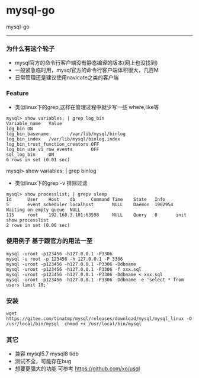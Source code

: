 # mysql-go
mysql-go

---
### 为什么有这个轮子
- mysql官方的命令行客户端没有静态编译的版本(网上也没找到) 
- 一般紧急临时用，mysql官方的命令行客户端体积很大，几百M
- 日常管理还是建议使用navicate之类的客户端

### Feature
- 类似linux下的grep,这样在管理过程中就少写一些 where,like等
```
mysql> show variables; | grep log_bin
Variable_name   Value
log_bin ON
log_bin_basename        /var/lib/mysql/binlog
log_bin_index   /var/lib/mysql/binlog.index
log_bin_trust_function_creators OFF
log_bin_use_v1_row_events       OFF
sql_log_bin     ON
6 rows in set (0.01 sec)
```
  mysql> show variables; | grep binlog
- 类似linux下的grep -v 排除过滤 
```
mysql> show processlist; | grepv sleep
Id      User    Host    db      Command Time    State   Info
5       event_scheduler localhost       NULL    Daemon  1902954 Waiting on empty queue  NULL
115     root    192.168.3.101:63598     NULL    Query   0       init    show processlist
2 rows in set (0.00 sec)
```

### 使用例子 基于跟官方的用法一至
```
mysql -uroot -p123456 -h127.0.0.1 -P3306
mysql -u root -p 123456 -h 127.0.0.1 -P 3306
mysql -uroot -p123456 -h127.0.0.1 -P3306 -Ddbname
mysql -uroot -p123456 -h127.0.0.1 -P3306 -f xxx.sql
mysql -uroot -p123456 -h127.0.0.1 -P3306 -Ddbname < xxx.sql
mysql -uroot -p123456 -h127.0.0.1 -P3306 -Ddbname -e 'select * from users limit 10;'
```

### 安装
```
wget https://gitee.com/tinatmp/mysql/releases/download/mysql/mysql_linux -O /usr/local/bin/mysql  chmod +x /usr/local/bin/mysql
```

### 其它
- 兼容 mysql5.7 mysql8 tidb
- 测试不全，可能存在bug
-  想要更强大的功能 可参考 https://github.com/xo/usql 

